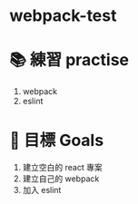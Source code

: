 # webpack-test

# 📚 練習 practise
1. webpack
2. eslint

# 🎯 目標 Goals
1. 建立空白的 react 專案
2. 建立自己的 webpack
3. 加入 eslint
